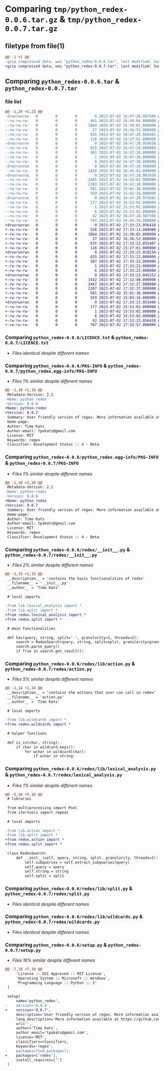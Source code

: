 # Comparing `tmp/python_redex-0.0.6.tar.gz` & `tmp/python_redex-0.0.7.tar.gz`

## filetype from file(1)

```diff
@@ -1 +1 @@
-gzip compressed data, was "python_redex-0.0.6.tar", last modified: Sun Jul  2 16:47:20 2023, max compression
+gzip compressed data, was "python_redex-0.0.7.tar", last modified: Sun Jul  2 17:33:23 2023, max compression
```

## Comparing `python_redex-0.0.6.tar` & `python_redex-0.0.7.tar`

### file list

```diff
@@ -1,24 +1,23 @@
-drwxrwxrwx   0        0        0        0 2023-07-02 16:47:20.987508 python_redex-0.0.6/
--rw-rw-rw-   0        0        0      461 2023-07-02 16:46:04.000000 python_redex-0.0.6/CHANGELOG.txt
--rw-rw-rw-   0        0        0     1064 2023-07-02 15:30:02.000000 python_redex-0.0.6/LICENCE.txt
--rw-rw-rw-   0        0        0       27 2023-07-02 16:36:53.000000 python_redex-0.0.6/MANIFEST.in
--rw-rw-rw-   0        0        0      635 2023-07-02 16:47:20.986401 python_redex-0.0.6/PKG-INFO
--rw-rw-rw-   0        0        0      116 2023-07-02 15:27:01.000000 python_redex-0.0.6/README.txt
-drwxrwxrwx   0        0        0        0 2023-07-02 16:47:20.954658 python_redex-0.0.6/python_redex.egg-info/
--rw-rw-rw-   0        0        0      635 2023-07-02 16:47:20.000000 python_redex-0.0.6/python_redex.egg-info/PKG-INFO
--rw-rw-rw-   0        0        0      403 2023-07-02 16:47:20.000000 python_redex-0.0.6/python_redex.egg-info/SOURCES.txt
--rw-rw-rw-   0        0        0        1 2023-07-02 16:47:20.000000 python_redex-0.0.6/python_redex.egg-info/dependency_links.txt
--rw-rw-rw-   0        0        0        6 2023-07-02 16:47:20.000000 python_redex-0.0.6/python_redex.egg-info/top_level.txt
-drwxrwxrwx   0        0        0        0 2023-07-02 16:47:20.968860 python_redex-0.0.6/redex/
--rw-rw-rw-   0        0        0     1428 2023-07-02 16:45:41.000000 python_redex-0.0.6/redex/__init__.py
-drwxrwxrwx   0        0        0        0 2023-07-02 16:47:20.983930 python_redex-0.0.6/redex/lib/
--rw-rw-rw-   0        0        0     2445 2023-07-02 16:43:01.000000 python_redex-0.0.6/redex/lib/action.py
--rw-rw-rw-   0        0        0     2203 2023-07-02 16:43:10.000000 python_redex-0.0.6/redex/lib/lexical_analysis.py
--rw-rw-rw-   0        0        0      581 2023-07-02 15:01:38.000000 python_redex-0.0.6/redex/lib/split.py
--rw-rw-rw-   0        0        0      559 2023-07-02 15:02:16.000000 python_redex-0.0.6/redex/lib/wildcards.py
-drwxrwxrwx   0        0        0        0 2023-07-02 16:47:20.975082 python_redex-0.0.6/redex.egg-info/
--rw-rw-rw-   0        0        0      177 2023-07-02 15:53:02.000000 python_redex-0.0.6/redex.egg-info/SOURCES.txt
--rw-rw-rw-   0        0        0        1 2023-07-02 15:53:02.000000 python_redex-0.0.6/redex.egg-info/dependency_links.txt
--rw-rw-rw-   0        0        0        6 2023-07-02 15:53:02.000000 python_redex-0.0.6/redex.egg-info/top_level.txt
--rw-rw-rw-   0        0        0       42 2023-07-02 16:47:20.987508 python_redex-0.0.6/setup.cfg
--rw-rw-rw-   0        0        0      793 2023-07-02 16:45:34.000000 python_redex-0.0.6/setup.py
+drwxrwxrwx   0        0        0        0 2023-07-02 17:33:23.056410 python_redex-0.0.7/
+-rw-rw-rw-   0        0        0      536 2023-07-02 17:33:13.000000 python_redex-0.0.7/CHANGELOG.txt
+-rw-rw-rw-   0        0        0     1064 2023-07-02 15:30:02.000000 python_redex-0.0.7/LICENCE.txt
+-rw-rw-rw-   0        0        0       27 2023-07-02 16:36:53.000000 python_redex-0.0.7/MANIFEST.in
+-rw-rw-rw-   0        0        0      635 2023-07-02 17:33:23.055407 python_redex-0.0.7/PKG-INFO
+-rw-rw-rw-   0        0        0      116 2023-07-02 15:27:01.000000 python_redex-0.0.7/README.txt
+drwxrwxrwx   0        0        0        0 2023-07-02 17:33:23.010259 python_redex-0.0.7/python_redex.egg-info/
+-rw-rw-rw-   0        0        0      635 2023-07-02 17:33:22.000000 python_redex-0.0.7/python_redex.egg-info/PKG-INFO
+-rw-rw-rw-   0        0        0      387 2023-07-02 17:33:22.000000 python_redex-0.0.7/python_redex.egg-info/SOURCES.txt
+-rw-rw-rw-   0        0        0        1 2023-07-02 17:33:22.000000 python_redex-0.0.7/python_redex.egg-info/dependency_links.txt
+-rw-rw-rw-   0        0        0        6 2023-07-02 17:33:22.000000 python_redex-0.0.7/python_redex.egg-info/top_level.txt
+drwxrwxrwx   0        0        0        0 2023-07-02 17:33:23.045252 python_redex-0.0.7/redex/
+-rw-rw-rw-   0        0        0     1432 2023-07-02 17:32:49.000000 python_redex-0.0.7/redex/__init__.py
+-rw-rw-rw-   0        0        0     2447 2023-07-02 17:32:27.000000 python_redex-0.0.7/redex/action.py
+-rw-rw-rw-   0        0        0     2207 2023-07-02 17:32:37.000000 python_redex-0.0.7/redex/lexical_analysis.py
+-rw-rw-rw-   0        0        0      581 2023-07-02 15:01:38.000000 python_redex-0.0.7/redex/split.py
+-rw-rw-rw-   0        0        0      559 2023-07-02 15:02:16.000000 python_redex-0.0.7/redex/wildcards.py
+drwxrwxrwx   0        0        0        0 2023-07-02 17:33:23.053408 python_redex-0.0.7/redex.egg-info/
+-rw-rw-rw-   0        0        0      177 2023-07-02 15:53:02.000000 python_redex-0.0.7/redex.egg-info/SOURCES.txt
+-rw-rw-rw-   0        0        0        1 2023-07-02 15:53:02.000000 python_redex-0.0.7/redex.egg-info/dependency_links.txt
+-rw-rw-rw-   0        0        0        6 2023-07-02 15:53:02.000000 python_redex-0.0.7/redex.egg-info/top_level.txt
+-rw-rw-rw-   0        0        0       42 2023-07-02 17:33:23.056410 python_redex-0.0.7/setup.cfg
+-rw-rw-rw-   0        0        0      787 2023-07-02 17:32:57.000000 python_redex-0.0.7/setup.py
```

### Comparing `python_redex-0.0.6/LICENCE.txt` & `python_redex-0.0.7/LICENCE.txt`

 * *Files identical despite different names*

### Comparing `python_redex-0.0.6/PKG-INFO` & `python_redex-0.0.7/python_redex.egg-info/PKG-INFO`

 * *Files 1% similar despite different names*

```diff
@@ -1,10 +1,10 @@
 Metadata-Version: 2.1
-Name: python_redex
-Version: 0.0.6
+Name: python-redex
+Version: 0.0.7
 Summary: User friendly version of regex. More information available at https://github.com/TimoKats/redex
 Home-page: 
 Author: Timo Kats
 Author-email: tpakats@gmail.com
 License: MIT
 Keywords: regex
 Classifier: Development Status :: 4 - Beta
```

### Comparing `python_redex-0.0.6/python_redex.egg-info/PKG-INFO` & `python_redex-0.0.7/PKG-INFO`

 * *Files 1% similar despite different names*

```diff
@@ -1,10 +1,10 @@
 Metadata-Version: 2.1
-Name: python-redex
-Version: 0.0.6
+Name: python_redex
+Version: 0.0.7
 Summary: User friendly version of regex. More information available at https://github.com/TimoKats/redex
 Home-page: 
 Author: Timo Kats
 Author-email: tpakats@gmail.com
 License: MIT
 Keywords: regex
 Classifier: Development Status :: 4 - Beta
```

### Comparing `python_redex-0.0.6/redex/__init__.py` & `python_redex-0.0.7/redex/__init__.py`

 * *Files 2% similar despite different names*

```diff
@@ -1,15 +1,15 @@
 __description__ = 'contains the basic functionalities of redex'
 __filename__ = '__init__.py'
 __author__ = 'Timo Kats'
 
 # local imports
 
-from lib.lexical_analysis import *
-from lib.split import *
+from redex.lexical_analysis import *
+from redex.split import *
 
 # main functionalities
 
 def has(query, string, split=' ', granularity=1, threads=2):
     search = RedexSearch(query, string, split=split, granularity=granularity, threads=threads)
     search.parse_query()
     if True in search.get_result():
```

### Comparing `python_redex-0.0.6/redex/lib/action.py` & `python_redex-0.0.7/redex/action.py`

 * *Files 5% similar despite different names*

```diff
@@ -1,14 +1,14 @@
 __description__ = 'contains the actions that user can call in redex'
 __filename__ = 'action.py'
 __author__ = 'Timo Kats'
 
 # local imports
 
-from lib.wildcards import *
+from redex.wildcards import *
 
 # helper functions
 
 def is_in(char, string):
     if char in wildcard.keys():
         for wchar in wildcard[char]:
             if wchar in string:
```

### Comparing `python_redex-0.0.6/redex/lib/lexical_analysis.py` & `python_redex-0.0.7/redex/lexical_analysis.py`

 * *Files 1% similar despite different names*

```diff
@@ -5,16 +5,16 @@
 # libraries
 
 from multiprocessing import Pool
 from itertools import repeat
 
 # local imports
 
-from lib.action import *
-from lib.split import *
+from redex.action import *
+from redex.split import *
 
 class RedexSearch:
     def __init__(self, query, string, split, granularity, threads=2):
         self.subqueries = self.extract_subqueries(query)
         self.query = query
         self.string = string
         self.split = split
```

### Comparing `python_redex-0.0.6/redex/lib/split.py` & `python_redex-0.0.7/redex/split.py`

 * *Files identical despite different names*

### Comparing `python_redex-0.0.6/redex/lib/wildcards.py` & `python_redex-0.0.7/redex/wildcards.py`

 * *Files identical despite different names*

### Comparing `python_redex-0.0.6/setup.py` & `python_redex-0.0.7/setup.py`

 * *Files 16% similar despite different names*

```diff
@@ -7,19 +7,19 @@
     'License :: OSI Approved :: MIT License',
     'Operating System :: Microsoft :: Windows',
     'Programming Language :: Python :: 3'
 ]
 
 setup(
     name='python_redex',
-    version='0.0.6',
+    version='0.0.7',
     description='User friendly version of regex. More information available at https://github.com/TimoKats/redex',
     long_description='More information available at https://github.com/TimoKats/redex',
     url='',  
     author='Timo Kats',
     author_email='tpakats@gmail.com',
     license='MIT', 
     classifiers=classifiers,
     keywords='regex', 
-    packages=find_packages(),
+    packages=['redex'],
     install_requires=[''] 
 )
```

